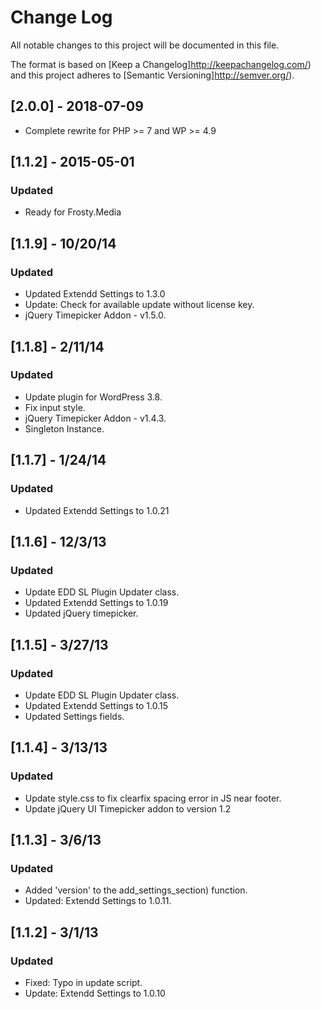 # Change Log
All notable changes to this project will be documented in this file.

The format is based on [Keep a Changelog]http://keepachangelog.com/)
and this project adheres to [Semantic Versioning]http://semver.org/).

## [2.0.0] - 2018-07-09
- Complete rewrite for PHP >= 7 and WP >= 4.9

## [1.1.2] - 2015-05-01
### Updated
- Ready for Frosty.Media

## [1.1.9] - 10/20/14
### Updated
- Updated Extendd Settings to 1.3.0
- Update: Check for available update without license key.
- jQuery Timepicker Addon - v1.5.0.

## [1.1.8] - 2/11/14
### Updated
- Update plugin for WordPress 3.8.
- Fix input style.
- jQuery Timepicker Addon - v1.4.3.
- Singleton Instance.

## [1.1.7] - 1/24/14
### Updated
- Updated Extendd Settings to 1.0.21

## [1.1.6] - 12/3/13
### Updated
- Update EDD SL Plugin Updater class.
- Updated Extendd Settings to 1.0.19
- Updated jQuery timepicker.

## [1.1.5] - 3/27/13
### Updated
- Update EDD SL Plugin Updater class.
- Updated Extendd Settings to 1.0.15
- Updated Settings fields.

## [1.1.4] - 3/13/13
### Updated
- Update style.css to fix clearfix spacing error in JS near footer.
- Update jQuery UI Timepicker addon to version 1.2

## [1.1.3] - 3/6/13
### Updated
- Added 'version' to the add_settings_section) function.
- Updated: Extendd Settings to 1.0.11.

## [1.1.2] - 3/1/13
### Updated
- Fixed: Typo in update script.
- Update: Extendd Settings to 1.0.10